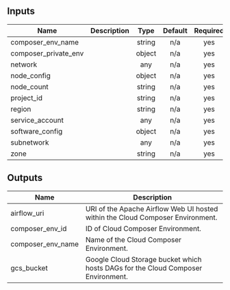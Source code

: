 <!-- BEGINNING OF PRE-COMMIT-TERRAFORM DOCS HOOK -->
## Inputs

| Name | Description | Type | Default | Required |
|------|-------------|:----:|:-----:|:-----:|
| composer\_env\_name |  | string | n/a | yes |
| composer\_private\_env |  | object | n/a | yes |
| network |  | any | n/a | yes |
| node\_config |  | object | n/a | yes |
| node\_count |  | string | n/a | yes |
| project\_id |  | string | n/a | yes |
| region |  | string | n/a | yes |
| service\_account |  | any | n/a | yes |
| software\_config |  | object | n/a | yes |
| subnetwork |  | any | n/a | yes |
| zone |  | string | n/a | yes |

## Outputs

| Name | Description |
|------|-------------|
| airflow\_uri | URI of the Apache Airflow Web UI hosted within the Cloud Composer Environment. |
| composer\_env\_id | ID of Cloud Composer Environment. |
| composer\_env\_name | Name of the Cloud Composer Environment. |
| gcs\_bucket | Google Cloud Storage bucket which hosts DAGs for the Cloud Composer Environment. |

<!-- END OF PRE-COMMIT-TERRAFORM DOCS HOOK -->
